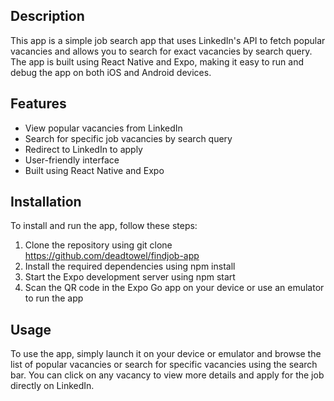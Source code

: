 ## Description
This app is a simple job search app that uses LinkedIn's API to fetch popular vacancies and allows you to search for exact vacancies by search query. The app is built using React Native and Expo, making it easy to run and debug the app on both iOS and Android devices.

## Features
* View popular vacancies from LinkedIn
* Search for specific job vacancies by search query
* Redirect to LinkedIn to apply
* User-friendly interface
* Built using React Native and Expo

## Installation
To install and run the app, follow these steps:

1. Clone the repository using git clone https://github.com/deadtowel/findjob-app
2. Install the required dependencies using npm install
3. Start the Expo development server using npm start
4. Scan the QR code in the Expo Go app on your device or use an emulator to run the app

## Usage
To use the app, simply launch it on your device or emulator and browse the list of popular vacancies or search for specific vacancies using the search bar. You can click on any vacancy to view more details and apply for the job directly on LinkedIn.
